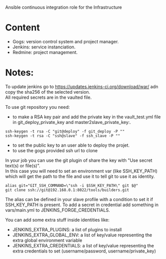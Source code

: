 Ansible continuous integration role for the Infrastructure

Content
=======

* Gogs: version control system and project manager.
* Jenkins: service instanciation.
* Redmine: project management.


Notes:
======

To update jenkins go to https://updates.jenkins-ci.org/download/war/ adn copy the sha256 of the selected version.  
All required secrets are in the vaulted file.

To use git repository you need:
* to make a RSA key pair and add the private key in the vault_test.yml file in git_deploy_private_key and master2slave_private_key:.

```
ssh-keygen -t rsa -C "git@deploy" -f git_deploy -P ""
ssh-keygen -t rsa -C "ssh@slave" -f ssh_slave -P ""
```

* to set the public key to an user able to deploy the projet.
* to use the gogs provided ssh url to clone

In your job you can use the git plugin of share the key with "Use secret text(s) or file(s)".  
In this case you will need to set an environment var (like SSH_KEY_PATH) which will get the path to the file and use it to tell git to use it as identity.

```
alias git="GIT_SSH_COMMAND=\"ssh -i $SSH_KEY_PATH\" git $@"
git clone ssh://git@192.168.0.1:8022/tools/builders.git
```

The alias can be defined in your slave profile with a condition to set it if SSH_KEY_PATH is present.
To add a secret in credential add something in vars/main.yml to JENKINS_FORGE_CREDENTIALS.

You can add some extra stuff inside identities like:

* JENKINS_EXTRA_PLUGINS: a list of plugins to install
* JENKINS_EXTRA_GLOBAL_ENV: a list of key/value representing the extra global environment variable
* JENKINS_EXTRA_CREDENTIALS: a list of key/value representing the extra credentials to set (username/password, username/private_key)
